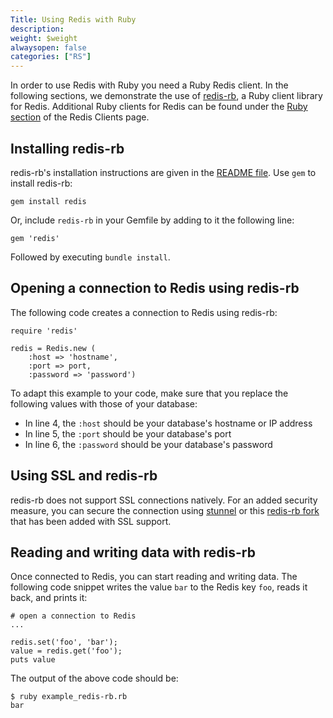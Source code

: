 ```yaml
---
Title: Using Redis with Ruby
description:
weight: $weight
alwaysopen: false
categories: ["RS"]
---
```

In order to use Redis with Ruby you need a Ruby Redis client. In the following sections, we demonstrate the use of [redis-rb](https://github.com/redis/redis-rb), a Ruby client library for Redis. Additional Ruby clients for Redis can be found under the [Ruby section](https://redis.io/clients#ruby) of the Redis Clients page.

## Installing redis-rb

redis-rb's installation instructions are given in the [README file](https://github.com/redis/redis-rb). Use `gem` to install redis-rb:

    gem install redis

Or, include `redis-rb` in your Gemfile by adding to it the following line:

    gem 'redis'

Followed by executing `bundle install`.

## Opening a connection to Redis using redis-rb

The following code creates a connection to Redis using redis-rb:

    require 'redis'

    redis = Redis.new (
        :host => 'hostname',
        :port => port,
        :password => 'password')

To adapt this example to your code, make sure that you replace the following values with those of your database:

- In line 4, the `:host` should be your database's hostname or IP address
- In line 5, the `:port` should be your database's port
- In line 6, the `:password` should be your database's password

## Using SSL and redis-rb

redis-rb does not support SSL connections natively. For an added security measure, you can secure the connection using [stunnel](https://redislabs.com/blog/using-stunnel-to-secure-redis) or this [redis-rb fork](https://github.com/RedisLabs/redis-rb) that has been added with SSL support.

## Reading and writing data with redis-rb

Once connected to Redis, you can start reading and writing data. The following code snippet writes the value `bar` to the Redis key `foo`, reads it back, and prints it:

    # open a connection to Redis
    ...
 
    redis.set('foo', 'bar');
    value = redis.get('foo');
    puts value

The output of the above code should be:

    $ ruby example_redis-rb.rb
    bar
